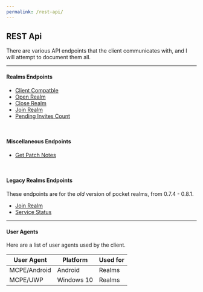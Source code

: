 ```yaml
---
permalink: /rest-api/
---
```

## REST Api
There are various API endpoints that the client communicates with, and I will attempt to document them all.
<br>

---

#### Realms Endpoints
* [Client Compatble](realms/client-compatible/)  
* [Open Realm](realms/open-realm/)  
* [Close Realm](realms/close-realm/)  
* [Join Realm](realms/join-realm/)  
* [Pending Invites Count](realms/pending-invites-count/)  

<br>

#### Miscellaneous Endpoints
* [Get Patch Notes](misc/patch-notes/)  

<br>

#### Legacy Realms Endpoints
These endpoints are for the *old* version of pocket realms, from 0.7.4 - 0.8.1.  

* [Join Realm](realms/legacy/join-realm/)  
* [Service Status](realms/legacy/status/)  

---

#### User Agents
Here are a list of user agents used by the client.

| User Agent   | Platform   | Used for |
| ------------ | ---------- | -------- |
| MCPE/Android | Android    | Realms   |
| MCPE/UWP     | Windows 10 | Realms   |
